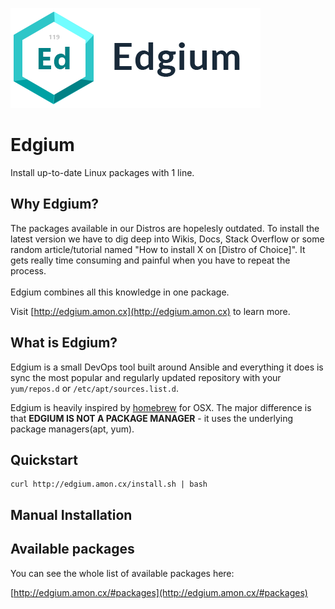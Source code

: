 
![](logo_with_text.png)

Edgium
======

Install up-to-date Linux packages with 1 line.



## Why Edgium?

The packages available in our Distros are hopelesly outdated. To install the latest 
version we have to dig deep into Wikis, Docs, Stack Overflow
or some random article/tutorial named "How to install X on [Distro of Choice]".
It gets really time consuming and painful when you have to repeat the process.
<br><br>
Edgium combines all this knowledge in one package. 

Visit [http://edgium.amon.cx](http://edgium.amon.cx) to learn more.


## What is Edgium?

Edgium is a small DevOps tool built around Ansible and everything it does is sync
the most popular and regularly updated repository with your 
`yum/repos.d` or `/etc/apt/sources.list.d`. 

Edgium is heavily inspired by <a href="http://brew.sh">homebrew</a> for 
OSX. The major difference is that **EDGIUM IS NOT A PACKAGE MANAGER** -
it uses the underlying package managers(apt, yum).

## Quickstart 


	curl http://edgium.amon.cx/install.sh | bash



## Manual Installation




## Available packages

You can see the whole list of available packages here:


[http://edgium.amon.cx/#packages](http://edgium.amon.cx/#packages)

